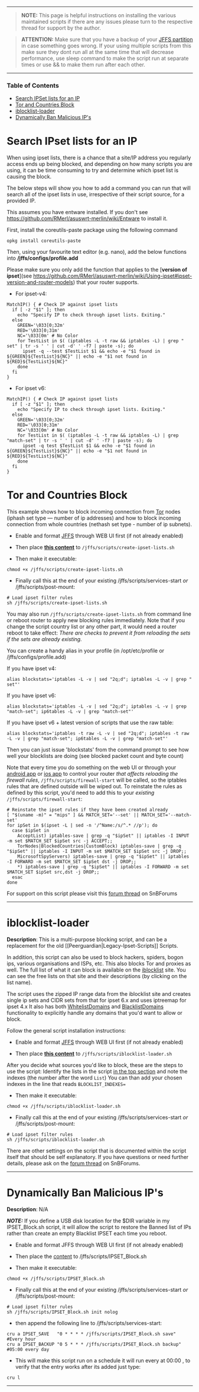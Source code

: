 ___
> **NOTE:** This page is helpful instructions on installing the various maintained scripts if there are any issues please turn to the respective thread for support by the author.

>**ATTENTION:** Make sure that you have a backup of your [JFFS partition](https://github.com/RMerl/asuswrt-merlin/wiki/Jffs#backing-up-the-jffs-partition) in case something goes wrong. If your using multiple scripts from this make sure they dont run all at the same time that will decrease performance, use sleep command to make the script run at separate times or use && to make them run after each other.
___

### Table of Contents
* [Search IPSet lists for an IP](#search-ipset-lists-for-an-ip)  
* [Tor and Countries Block](#tor-and-countries-block)  
* [iblocklist-loader](#iblocklist-loader)  
* [Dynamically Ban Malicious IP's](#dynamically-ban-malicious-ips) 

# Search IPset lists for an IP

When using ipset lists, there is a chance that a site/IP address you regularly access ends up being blocked, and depending on how many scripts you are using, it can be time consuming to try and determine which ipset list is causing the block. 

The below steps will show you how to add a command you can run that will search all of the ipset lists in use, irrespective of their script source, for a provided IP.

This assumes you have entware installed. If you don't see https://github.com/RMerl/asuswrt-merlin/wiki/Entware to install it.

First, install the coreutils-paste package using the following command
```
opkg install coreutils-paste
```

Then, using your favourite text editor (e.g. nano), add the below functions into **/jffs/configs/profile.add**

Please make sure you only add the function that applies to the [**version of ipset**](see https://github.com/RMerl/asuswrt-merlin/wiki/Using-ipset#ipset-version-and-router-models) that your router supports.

* For ipset-v4:
```
MatchIP() { # Check IP against ipset lists
  if [ -z "$1" ]; then
    echo "Specify IP to check through ipset lists. Exiting."
  else
    GREEN='\033[0;32m'
    RED='\033[0;31m'
    NC='\033[0m' # No Color
    for TestList in $( (iptables -L -t raw && iptables -L) | grep " set" | tr -s ' ' | cut -d' ' -f7 | paste -s); do
      ipset -q --test $TestList $1 && echo -e "$1 found in ${GREEN}${TestList}${NC}" || echo -e "$1 not found in ${RED}${TestList}${NC}"
    done
  fi
}
```
* For ipset v6:
```
MatchIP() { # Check IP against ipset lists
  if [ -z "$1" ]; then
    echo "Specify IP to check through ipset lists. Exiting."
  else
    GREEN='\033[0;32m'
    RED='\033[0;31m'
    NC='\033[0m' # No Color
    for TestList in $( (iptables -L -t raw && iptables -L) | grep "match-set" | tr -s ' ' | cut -d' ' -f7 | paste -s); do
      ipset -q test $TestList $1 && echo -e "$1 found in ${GREEN}${TestList}${NC}" || echo -e "$1 not found in ${RED}${TestList}${NC}"
    done
  fi
}
```

# Tor and Countries Block 

This example shows how to block incoming connection from [Tor](https://www.torproject.org/) nodes (iphash set type — number of ip addresses) and how to block incoming connection from whole countries (nethash set type - number of ip subnets). 

* Enable and format [JFFS](https://github.com/RMerl/asuswrt-merlin/wiki/JFFS) through WEB UI first (if not already enabled)

* Then place [**this content**](https://raw.githubusercontent.com/shounak-de/misc-scripts/master/create-ipset-lists.sh) to `/jffs/scripts/create-ipset-lists.sh`

* Then make it executable:
```
chmod +x /jffs/scripts/create-ipset-lists.sh
```
* Finally call this at the end of your existing /jffs/scripts/services-start *or* /jffs/scripts/post-mount:
```
# Load ipset filter rules
sh /jffs/scripts/create-ipset-lists.sh
```

You may also run `/jffs/scripts/create-ipset-lists.sh` from command line or reboot router to apply new blocking rules immediately. Note that if you change the script country list or any other part, it would need a router reboot to take effect: _There are checks to prevent it from reloading the sets if the sets are already existing._

You can create a handy alias in your profile (in /opt/etc/profile or /jffs/configs/profile.add)

If you have ipset v4:
```
alias blockstats='iptables -L -v | sed "2q;d"; iptables -L -v | grep " set"'
```
If you have ipset v6:
```
alias blockstats='iptables -L -v | sed "2q;d"; iptables -L -v | grep "match-set"; ip6tables -L -v | grep "match-set"'
```
If you have ipset v6 + latest version of scripts that use the raw table:
```
alias blockstats='iptables -t raw -L -v | sed "2q;d"; iptables -t raw -L -v | grep "match-set"; ip6tables -L -v | grep "match-set"'
```

Then you can just issue 'blockstats' from the command prompt to see how well your blocklists are doing (see blocked packet count and byte count)

Note that every time you do something on the web UI or through your [android app](https://play.google.com/store/apps/details?id=com.asus.aihome) or [ios app](https://appsto.re/gb/8hNN9.i) to control your router _that affects reloading the firewall rules_, `/jffs/scripts/firewall-start` will be called, so the iptables rules that are defined outside will be wiped out. To reinstate the rules as defined by this script, you'd need to add this to your _existing_ `/jffs/scripts/firewall-start`:
```
# Reinstate the ipset rules if they have been created already
[ "$(uname -m)" = "mips" ] && MATCH_SET='--set' || MATCH_SET='--match-set'
for ipSet in $(ipset -L | sed -n '/^Name:/s/^.* //p'); do
  case $ipSet in
    AcceptList) iptables-save | grep -q "$ipSet" || iptables -I INPUT -m set $MATCH_SET $ipSet src -j ACCEPT;;
    TorNodes|BlockedCountries|CustomBlock) iptables-save | grep -q "$ipSet" || iptables -I INPUT -m set $MATCH_SET $ipSet src -j DROP;;
    MicrosoftSpyServers) iptables-save | grep -q "$ipSet" || iptables -I FORWARD -m set $MATCH_SET $ipSet dst -j DROP;;
    *) iptables-save | grep -q "$ipSet" || iptables -I FORWARD -m set $MATCH_SET $ipSet src,dst -j DROP;;
  esac
done
```
For support on this script please visit this [forum thread](https://www.snbforums.com/threads/country-blocking-script.36732/page-2) on SnBForums
___

# iblocklist-loader

**Description**: This is a multi-purpose blocking script, and can be a replacement for the old [[Peerguardian|Legacy-Ipset-Scripts]] Scripts.

In addition, this script can also be used to block hackers, spiders, bogon ips, various organisations and ISPs, etc. This also blocks Tor and proxies as well. The full list of what it can block is available on the [iblocklist](https://www.iblocklist.com/lists) site. You can see the free lists on that site and their descriptions (by clicking on the list name).

The script uses the zipped IP range data from the iblocklist site and creates single ip sets and CIDR sets from that for ipset 6.x and uses iptreemap for ipset 4.x It also has both [WhitelistDomains](https://github.com/shounak-de/iblocklist-loader/blob/master/whitelist-domains.txt) and [BlacklistDomains](https://github.com/shounak-de/iblocklist-loader/blob/master/blacklist-domains.txt) functionality to explicitly handle any domains that you'd want to allow or block.

Follow the general script installation instructions:

* Enable and format [JFFS](https://github.com/RMerl/asuswrt-merlin/wiki/JFFS) through WEB UI first (if not already enabled)

* Then place [**this content**](https://raw.githubusercontent.com/shounak-de/iblocklist-loader/master/iblocklist-loader-v2.sh) to `/jffs/scripts/iblocklist-loader.sh`

After you decide what sources you'd like to block, these are the steps to use the script: Identify the lists in the script [in the top section](https://github.com/shounak-de/iblocklist-loader/blob/master/iblocklist-loader-v2.sh#L10-L79) and note the indexes (the number after the word `List`) You can than add your chosen indexes in the line that reads `BLOCKLIST_INDEXES=` 

* Then make it executable:
```
chmod +x /jffs/scripts/iblocklist-loader.sh
```

* Finally call this at the end of your existing /jffs/scripts/services-start *or* /jffs/scripts/post-mount:

```
# Load ipset filter rules
sh /jffs/scripts/iblocklist-loader.sh
```
There are other settings on the script that is documented within the script itself that should be self explanatory. If you have questions or need further details, please ask on the [forum thread](https://www.snbforums.com/threads/iblocklist-com-generic-ipset-loader-for-ipset-v6-and-v4.37976/) on SnBForums.
___
# Dynamically Ban Malicious IP's
**Description**: N/A

***NOTE:*** If you define a USB disk location for the $DIR variable in my IPSET_Block.sh script, it will allow the script to restore the Banned list of IPs rather than create an empty Blacklist IPSET each time you reboot.

* Enable and format JFFS through WEB UI first (if not already enabled)

* Then place the [content](https://raw.githubusercontent.com/MartineauUK/IPSET_Block/master/IPSET_Block.sh) to /jffs/scripts/IPSET_Block.sh

* Then make it executable:
````
chmod +x /jffs/scripts/IPSET_Block.sh
````

* Finally call this at the end of your existing /jffs/scripts/services-start *or* /jffs/scripts/post-mount:
````
# Load ipset filter rules
sh /jffs/scripts/IPSET_Block.sh init nolog
````
* then append the following line to /jffs/scripts/services-start:
````
cru a IPSET_SAVE   "0 * * * * /jffs/scripts/IPSET_Block.sh save"    #Every hour
cru a IPSET_BACKUP "0 5 * * * /jffs/scripts/IPSET_Block.sh backup"  #05:00 every day
````
* This will make this script run on a schedule it will run every at 00:00 , to verify that the entry works after its added just type:

````
cru l
````
____